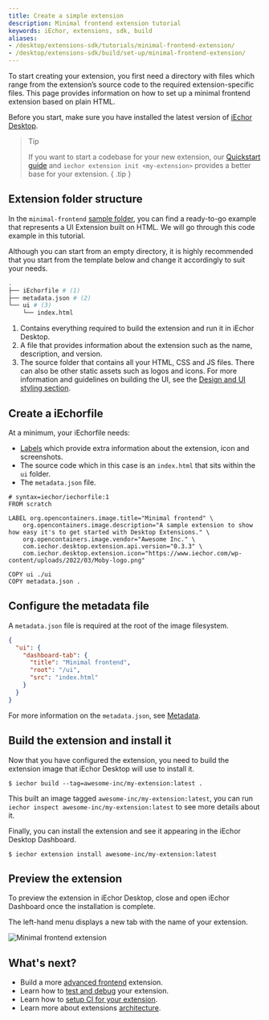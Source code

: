 ```yaml
---
title: Create a simple extension
description: Minimal frontend extension tutorial
keywords: iEchor, extensions, sdk, build
aliases:
- /desktop/extensions-sdk/tutorials/minimal-frontend-extension/
- /desktop/extensions-sdk/build/set-up/minimal-frontend-extension/
---
```


To start creating your extension, you first need a directory with files which range from the extension’s source code to the required extension-specific files. This page provides information on how to set up a minimal frontend extension based on plain HTML.

Before you start, make sure you have installed the latest version of [iEchor Desktop](../../release-notes.md).

> Tip
>
> If you want to start a codebase for your new extension, our [Quickstart guide](../quickstart.md) and `iechor extension init <my-extension>` provides a better base for your extension.
{ .tip }

## Extension folder structure

In the `minimal-frontend` [sample folder](https://github.com/iechor/extensions-sdk/tree/main/samples), you can find a ready-to-go example that represents a UI Extension built on HTML. We will go through this code example in this tutorial.

Although you can start from an empty directory, it is highly recommended that you start from the template below and change it accordingly to suit your needs.

```bash
.
├── iEchorfile # (1)
├── metadata.json # (2)
└── ui # (3)
    └── index.html
```

1. Contains everything required to build the extension and run it in iEchor Desktop.
2. A file that provides information about the extension such as the name, description, and version.
3. The source folder that contains all your HTML, CSS and JS files. There can also be other static assets such as logos
   and icons. For more information and guidelines on building the UI, see the [Design and UI styling section](../design/design-guidelines.md).

## Create a iEchorfile

At a minimum, your iEchorfile needs:

- [Labels](../extensions/labels.md) which provide extra information about the extension, icon and screenshots.
- The source code which in this case is an `index.html` that sits within the `ui` folder.
- The `metadata.json` file.

```iEchorfile
# syntax=iechor/iechorfile:1
FROM scratch

LABEL org.opencontainers.image.title="Minimal frontend" \
    org.opencontainers.image.description="A sample extension to show how easy it's to get started with Desktop Extensions." \
    org.opencontainers.image.vendor="Awesome Inc." \
    com.iechor.desktop.extension.api.version="0.3.3" \
    com.iechor.desktop.extension.icon="https://www.iechor.com/wp-content/uploads/2022/03/Moby-logo.png"

COPY ui ./ui
COPY metadata.json .
```

## Configure the metadata file

A `metadata.json` file is required at the root of the image filesystem.

```json
{
  "ui": {
    "dashboard-tab": {
      "title": "Minimal frontend",
      "root": "/ui",
      "src": "index.html"
    }
  }
}
```

For more information on the `metadata.json`, see [Metadata](../architecture/metadata.md).

## Build the extension and install it

Now that you have configured the extension, you need to build the extension image that iEchor Desktop will use to
install it.

```console
$ iechor build --tag=awesome-inc/my-extension:latest .
```

This built an image tagged `awesome-inc/my-extension:latest`, you can run `iechor inspect awesome-inc/my-extension:latest` to see more details about it.

Finally, you can install the extension and see it appearing in the iEchor Desktop Dashboard.

```console
$ iechor extension install awesome-inc/my-extension:latest
```

## Preview the extension

To preview the extension in iEchor Desktop, close and open iEchor Dashboard once the installation is complete.

The left-hand menu displays a new tab with the name of your extension.

![Minimal frontend extension](images/ui-minimal-extension.png)

## What's next?

- Build a more [advanced frontend](./frontend-extension-tutorial.md) extension.
- Learn how to [test and debug](../dev/test-debug.md) your extension.
- Learn how to [setup CI for your extension](../dev/continuous-integration.md).
- Learn more about extensions [architecture](../architecture/index.md).